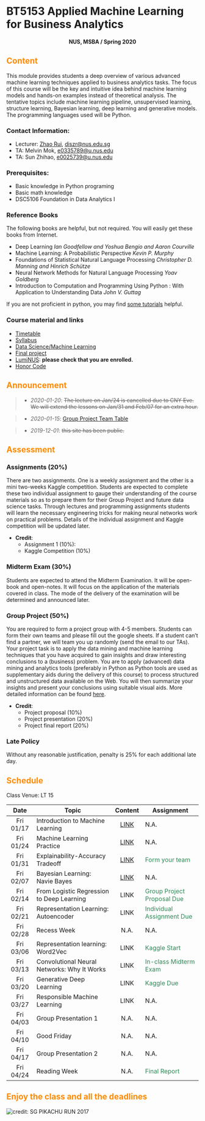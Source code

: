 # BT5153 Applied Machine Learning for Business Analytics

#### <center>NUS, MSBA / Spring 2020</center>

## <font color='DarkOrange'>Content</font>

This module provides students a deep overview of various advanced machine learning techniques applied to business analytics tasks. The focus of this course will be the key and intuitive idea behind machine learning models and hands-on examples instead of theoretical analysis. The tentative topics include machine learning pipeline, unsupervised learning, structure learning, Bayesian learning, deep learning and generative models. The programming languages used will be Python.

### Contact Information:

- Lecturer: [Zhao Rui](https://rzntu.github.io), [diszr@nus.edu.sg](mailto:diszr@nus.edu.sg)
- TA: Melvin Mok, [e0335789@u.nus.edu](mailto:e0335789@u.nus.edu)
- TA: Sun Zhihao, [e0025739@u.nus.edu](mailto:e0025739@u.nus.edu)

### Prerequisites:

- Basic knowledge in Python programing
- Basic math knowledge
- DSC5106 Foundation in Data Analytics I

### Reference Books

The following books are helpful, but not required. You will easily get these books from Internet.

- Deep Learning *Ian Goodfellow and Yoshua Bengio and Aaron Courville*
- Machine Learning: A Probabilistic Perspective *Kevin P. Murphy*
- Foundations of Statistical Natural Language Processing *Christopher D. Manning and Hinrich Schütze*
- Neural Network Methods for Natural Language Processing *Yoav Goldberg*
- Introduction to Computation and Programming Using Python : With Application to Understanding Data *John V. Guttag* 

If you are not proficient in python, you may find [some tutorials](material/coding.md) helpful.

### Course material and links

- [Timetable](#schedule)
- [Syllabus](material/syllabus.md)
- [Data Science/Machine Learning](material/dspractice.md)
- [Final project](project/project.md)
- [LumiNUS](https://luminus.nus.edu.sg/): **please check that you are enrolled.**
- [Honor Code](honorcode.md)

## <font color='DarkOrange'>Announcement</font>

> - *2020-01-20*: ~~The lecture on Jan/24 is cancelled due to CNY Eve. We will extend the lessons on Jan/31 and Feb/07 for an extra hour.~~ 

> - *2020-01-15*: [Group Project Team Table](https://docs.google.com/spreadsheets/d/1FeXTVqYQVQB8dIAgqkOI9U6_oIf9EzGIXXL1EZjA21E/edit?usp=sharing)

> - *2019-12-01*: ~~this site has been public.~~


## <font color='DarkOrange'>Assessment</font>

### Assignments (20%)

There are two assignments. One is a weekly assignment and the other is a mini two-weeks Kaggle competition. Students are expected to complete these two individual assignment to gauge their understanding of the course materials so as to prepare them for their Group Project and future data science tasks. Through lectures and programming assignments students will learn the necessary engineering tricks for making neural networks work on practical problems. Details of the individual assignment and Kaggle competition will be updated later. 

- **Credit**:
  * Assignment 1 (10%): 
  * Kaggle Competition (10%)
 

### Midterm Exam (30%)

Students are expected to attend the Midterm Examination. It will be open-book and open-notes. It will focus on the application of the materials covered in class. The mode of the delivery of the examination will be determined and announced later.

### Group Project (50%)

You are required to form a project group with 4-5 members. Students can form their own teams and please fill out the google sheets. If a student can’t find a partner, we will team you up randomly (send the email to our TAs). Your project task is to apply the data mining and machine learning techniques that you have acquired to gain insights and draw interesting conclusions to a (business) problem. You are to apply (advanced) data mining and analytics tools (preferably in Python as Python tools are used as supplementary aids during the delivery of this course) to process structured and unstructured data available on the Web. You will then summarize your insights and present your conclusions using suitable visual aids. More detailed information can be found [here](project/project.md).

- **Credit**:
  * Project proposal (10%) 
  * Project presentation (20%)
  * Project final report (20%)

### Late Policy

Without any reasonable justification, penalty is 25% for each additional late day.

## <font color='DarkOrange'>Schedule</font>

Class Venue: LT 15

**Date** |	**Topic** |	**Content** | **Assignment**
:----:  | ------- | :----: | ---------------
Fri 01/17 | Introduction to Machine Learning | [LINK](note/blogs01.md) | N.A.
Fri 01/24 | Machine Learning Practice | [LINK](note/blogs02.md) | N.A.
Fri 01/31 | Explainability-Accuracy Tradeoff| [LINK](note/blogs03.md) | <font color='SeaGreen'>Form your team</font>
Fri 02/07 | Bayesian Learning: Navie Bayes | [LINK](note/blogs04.md) | N.A.
Fri 02/14 | From Logistic Regression to Deep Learning |LINK | <font color='SeaGreen'>Group Project Proposal Due</font>
Fri 02/21 | Representation Learning: Autoencoder | LINK | <font color='SeaGreen'>Individual Assignment Due</font>
Fri 02/28 |  Recess Week | N.A. | N.A.
Fri 03/06 | Representation learning: Word2Vec | LINK | <font color='SeaGreen'>Kaggle Start</font>
Fri 03/13 | Convolutional Neural Networks: Why It Works  | LINK | <font color='SeaGreen'>In-class Midterm Exam</font>
Fri 03/20 | Generative Deep Learning | LINK | <font color='SeaGreen'>Kaggle Due</font>
Fri 03/27 | Responsible Machine Learning | LINK| N.A.
Fri 04/03 | Group Presentation 1 | N.A. | N.A.
Fri 04/10 | Good Friday | N.A. | N.A.
Fri 04/17 | Group Presentation 2 | N.A. | N.A.
Fri 04/24 | Reading Week | N.A. | <font color='SeaGreen'>Final Report</font>
    
## <font color='DarkOrange'>Enjoy the class and all the deadlines</font>

![credit: SG PIKACHU RUN 2017](img/PIKA.jpg)

